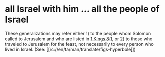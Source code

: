 # all Israel with him ... all the people of Israel

These generalizations may refer either 1) to the people whom Solomon called to Jerusalem and who are listed in [1 Kings 8:1](../08/01.md), or 2) to those who traveled to Jerusalem for the feast, not necessarily to every person who lived in Israel. (See: [[rc://en/ta/man/translate/figs-hyperbole]])

